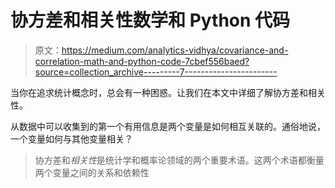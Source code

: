 # 协方差和相关性数学和 Python 代码

> 原文：<https://medium.com/analytics-vidhya/covariance-and-correlation-math-and-python-code-7cbef556baed?source=collection_archive---------7----------------------->

当你在追求统计概念时，总会有一种困惑。让我们在本文中详细了解协方差和相关性。

从数据中可以收集到的第一个有用信息是两个变量是如何相互关联的。通俗地说，一个变量如何与其他变量相关？

> 协方差和*相关性*是统计学和概率论领域的两个重要术语。这两个术语都衡量两个变量之间的关系和依赖性